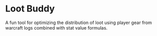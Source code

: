 # Loot Buddy

A fun tool for optimizing the distribution of loot using player gear from warcraft logs combined with stat value formulas.
